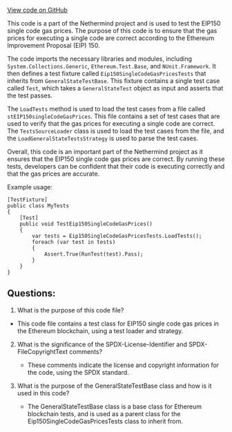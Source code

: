 [View code on GitHub](https://github.com/NethermindEth/nethermind/src/Nethermind/Ethereum.Blockchain.Test/EIP150SingleCodeGasPricesTests.cs)

This code is a part of the Nethermind project and is used to test the EIP150 single code gas prices. The purpose of this code is to ensure that the gas prices for executing a single code are correct according to the Ethereum Improvement Proposal (EIP) 150. 

The code imports the necessary libraries and modules, including `System.Collections.Generic`, `Ethereum.Test.Base`, and `NUnit.Framework`. It then defines a test fixture called `Eip150SingleCodeGasPricesTests` that inherits from `GeneralStateTestBase`. This fixture contains a single test case called `Test`, which takes a `GeneralStateTest` object as input and asserts that the test passes. 

The `LoadTests` method is used to load the test cases from a file called `stEIP150singleCodeGasPrices`. This file contains a set of test cases that are used to verify that the gas prices for executing a single code are correct. The `TestsSourceLoader` class is used to load the test cases from the file, and the `LoadGeneralStateTestsStrategy` is used to parse the test cases. 

Overall, this code is an important part of the Nethermind project as it ensures that the EIP150 single code gas prices are correct. By running these tests, developers can be confident that their code is executing correctly and that the gas prices are accurate. 

Example usage:

```
[TestFixture]
public class MyTests
{
    [Test]
    public void TestEip150SingleCodeGasPrices()
    {
        var tests = Eip150SingleCodeGasPricesTests.LoadTests();
        foreach (var test in tests)
        {
            Assert.True(RunTest(test).Pass);
        }
    }
}
```
## Questions: 
 1. What is the purpose of this code file?
   - This code file contains a test class for EIP150 single code gas prices in the Ethereum blockchain, using a test loader and strategy.

2. What is the significance of the SPDX-License-Identifier and SPDX-FileCopyrightText comments?
   - These comments indicate the license and copyright information for the code, using the SPDX standard.

3. What is the purpose of the GeneralStateTestBase class and how is it used in this code?
   - The GeneralStateTestBase class is a base class for Ethereum blockchain tests, and is used as a parent class for the Eip150SingleCodeGasPricesTests class to inherit from.